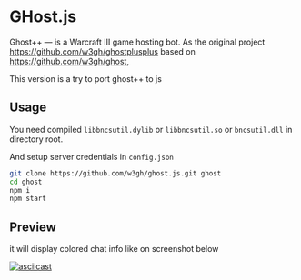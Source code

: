 # GHost.js
Ghost++ — is a Warcraft III game hosting bot. As the original project https://github.com/w3gh/ghostplusplus based on https://github.com/w3gh/ghost, 

This version is a try to port ghost++ to js

## Usage

You need compiled `libbncsutil.dylib` or `libbncsutil.so` or `bncsutil.dll` in directory root.

And setup server credentials in `config.json`

```bash
git clone https://github.com/w3gh/ghost.js.git ghost
cd ghost
npm i
npm start
```

## Preview
it will display colored chat info like on screenshot below

[![asciicast](https://asciinema.org/a/75HoG34I0UEk9lNvDqeO430Cp.svg)](https://asciinema.org/a/75HoG34I0UEk9lNvDqeO430Cp)
